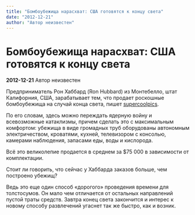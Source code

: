 ```yaml
---
title: "Бомбоубежища нарасхват: США готовятся к концу света"
date: "2012-12-21"
author: "Автор неизвестен"
---
```


# Бомбоубежища нарасхват: США готовятся к концу света

**2012-12-21** Автор неизвестен

Предприниматель Рон Хаббард (Ron Hubbard) из Монтебелло, штат Калифорния, США, зарабатывает тем, что продает роскошные бомбоубежища на случай конца света, пишет [supercoolpics](http://supercoolpics.com/).

По его словам, здесь можно переждать ядерную войну и всевозможные катаклизмы, причем сделать это с максимальным комфортом: убежища в виде громадных труб оборудованы автономным электричеством, кроватями, кухней, телевизором с консолью, камерами наблюдения, запасами еды, воды и кислорода.

Всё это великолепие продается в среднем за $75 000 в зависимости от комплектации.

Стоит ли говорить, что сейчас у Хаббарда заказов больше, чем построено убежищ?

Ведь это еще один способ «дорогого» проведения времени для толстосумов. Он мало чем отличается от остальных направлений пустой траты средств. Завтра конец света закончится и интерес к новому способу развлечений угаснет так же быстро, как и возник.